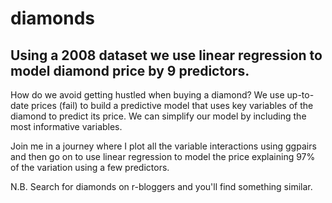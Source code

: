 # diamonds
## Using a 2008 dataset we use linear regression to model diamond price by 9 predictors.  

How do we avoid getting hustled when buying a diamond? We use up-to-date prices (fail) to build a predictive model that uses key variables of the diamond to predict its price. We can simplify our model by including the most informative variables.  

Join me in a journey where I plot all the variable interactions using ggpairs and then go on to use linear regression to model the price explaining 97% of the variation using a few predictors.  

N.B. Search for diamonds on r-bloggers and you'll find something similar.
